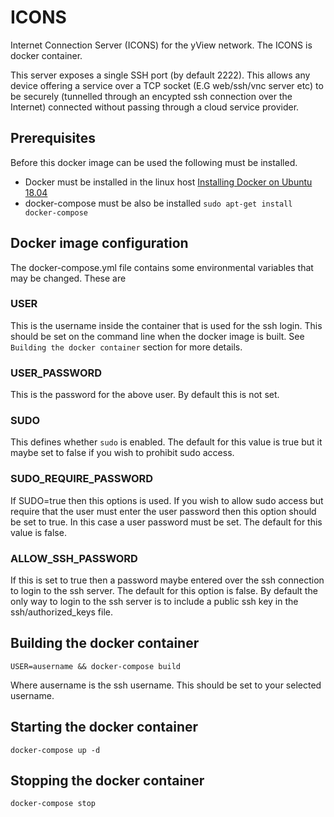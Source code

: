 # ICONS
Internet Connection Server (ICONS) for the yView network. The ICONS is docker container.

This server exposes a single SSH port (by default 2222). This allows any device offering a service over a TCP socket (E.G web/ssh/vnc server etc) to be securely (tunnelled through an encypted ssh connection over the Internet) connected without passing through a cloud service provider.

## Prerequisites
Before this docker image can be used the following must be installed.

 - Docker must be installed in the linux host
 	[Installing Docker on Ubuntu 18.04](https://www.hostinger.com/tutorials/how-to-install-and-use-docker-on-ubuntu/)
 - docker-compose must be also be installed
    `sudo apt-get install docker-compose`

## Docker image configuration
The docker-compose.yml file contains some environmental variables that may be changed. These are

### USER
This is the username inside the container that is used for the ssh login. This should be set on the command line when the docker image is built. See `Building the docker container` section for more details.

### USER_PASSWORD
This is the password for the above user. By default this is not set.

### SUDO
This defines whether `sudo` is enabled. The default for this value is true but it maybe set to false if you wish to prohibit sudo access.

### SUDO_REQUIRE_PASSWORD
If SUDO=true then this options is used. If you wish to allow sudo access but require that the user must enter the user password then this option should be set to true. In this case a user password must be set. The default for this value is false.

### ALLOW_SSH_PASSWORD
If this is set to true then a password maybe entered over the ssh connection to login to the ssh server. The default for this option is false. By default the only way to login to the ssh server is to include a public ssh key in the ssh/authorized_keys file.

## Building the docker container
 `USER=ausername && docker-compose build`

Where ausername is the ssh username. This should be set to your selected username.

## Starting the docker container
 `docker-compose up -d`

## Stopping the docker container

 `docker-compose stop`
